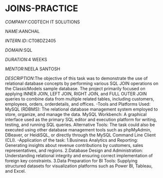 # JOINS-PRACTICE

*COMPANY*:CODTECH IT SOLUTIONS 

*NAME*:AANCHAL

*INTERN ID*::CT08DZ2405

*DOMAIN*:SQL

*DURATION*:4 WEEKS

*MENTOR*:NEELA SANTOSH

*DESCRIPTION*:The objective of this task was to demonstrate the use of relational database concepts by performing various SQL JOIN operations on the ClassicModels sample database. The project primarily focused on applying INNER JOIN, LEFT JOIN, RIGHT JOIN, and FULL OUTER JOIN queries to combine data from multiple related tables, including customers, employees, orders, orderdetails, and offices.
-Tools and Platforms Used:
MySQL (RDBMS): The relational database management system employed to store, organize, and manage the data.
MySQL Workbench: A graphical interface used as the primary SQL editor and execution platform for writing, testing, and running SQL queries.
Alternative Tools: The task could also be executed using other database management tools such as phpMyAdmin, DBeaver, or HeidiSQL, or directly through the MySQL Command Line Client (CLI).
-Application of the task:
1.Business Analytics and Reporting: Generating insights about revenue contributions by customers, sales representatives, and regions.
2.Database Design and Administration: Understanding relational integrity and ensuring correct implementation of foreign key constraints.
3.Data Preparation for BI Tools: Supplying structured datasets for visualization platforms such as Power BI, Tableau, and Excel.

